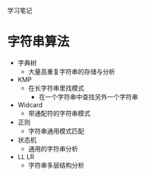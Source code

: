 学习笔记


# 字符串算法
* 字典树
  * 大量高重复字符串的存储与分析
* KMP
  * 在长字符串里找模式
    * 在一个字符串中查找另外一个字符串
* Widcard
  * 带通配符的字符串模式
* 正则
  * 字符串通用模式匹配
* 状态机
  * 通用的字符串分析
* LL LR
  * 字符串多层结构分析

